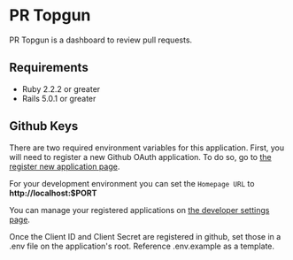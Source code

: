# PR Topgun

PR Topgun is a dashboard to review pull requests.

## Requirements

- Ruby 2.2.2 or greater
- Rails 5.0.1 or greater

## Github Keys

There are two required environment variables for this application.
First, you will need to register a new Github OAuth application.
To do so, go to [the register new application page](https://github.com/settings/applications/new).

For your development environment you can set the `Homepage URL` to
**http://localhost:$PORT**

You can manage your registered applications on [the developer settings page](https://github.com/settings/developers).

Once the Client ID and Client Secret are registered in github, set those in a
.env file on the application's root.  Reference .env.example as a template.
